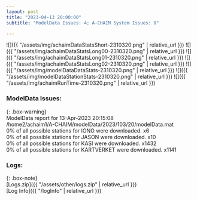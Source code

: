 ```yaml
---
layout: post
title: "2023-04-13 20:00:00"
subtitle: "ModelData Issues: 4; A-CHAIM System Issues: 0"

---
```


![]({{ "/assets/img/achaimDataStatsShort-2310320.png" | relative_url }})
![]({{ "/assets/img/achaimDataStatsLong00-2310320.png" | relative_url }})
![]({{ "/assets/img/achaimDataStatsLong01-2310320.png" | relative_url }})
![]({{ "/assets/img/achaimDataStatsLong02-2310320.png" | relative_url }})
![]({{ "/assets/img/modelDataDataStats-2310320.png" | relative_url }})
![]({{ "/assets/img/modelDataStationStats-2310320.png" | relative_url }})
![]({{ "/assets/img/achaimRunTime-2310320.png" | relative_url }})


### ModelData Issues:  
  
{: .box-warning}  
 ModelData report for 13-Apr-2023 20:15:08   
 /home2/achaim1/A-CHAIM/modelData/2023/103/20/modelData.mat   
 0% of all possible stations for IONO were downloaded. x6   
 0% of all possible stations for JASON were downloaded. x10   
 0% of all possible stations for KASI were downloaded. x1432   
 0% of all possible stations for KARTVERKET were downloaded. x1141   
  


### Logs:  
  
{: .box-note}  
[Logs.zip]({{ "/assets/other/logs.zip" | relative_url }})  
[Log Info]({{ "/logInfo" | relative_url }})  
